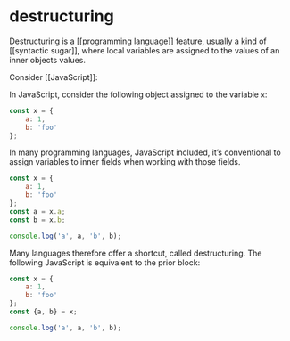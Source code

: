 # destructuring

Destructuring is a [[programming language]] feature, usually a kind of [[syntactic sugar]], where local variables are assigned to the values of an inner objects values.

Consider [[JavaScript]]:

In JavaScript, consider the following object assigned to the variable `x`:

```js
const x = {
    a: 1,
    b: 'foo'
};
```

In many programming languages, JavaScript included, it&rsquo;s conventional to assign variables to inner fields when working with those fields.

```js
const x = {
    a: 1,
    b: 'foo'
};
const a = x.a;
const b = x.b;

console.log('a', a, 'b', b);
```

Many languages therefore offer a shortcut, called destructuring. The following JavaScript is equivalent to the prior block:

```js
const x = {
    a: 1,
    b: 'foo'
};
const {a, b} = x;

console.log('a', a, 'b', b);
```
